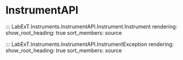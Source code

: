 # InstrumentAPI

::: LabExT.Instruments.InstrumentAPI.Instrument.Instrument
    rendering:
        show_root_heading: true
        sort_members: source

::: LabExT.Instruments.InstrumentAPI.InstrumentException
    rendering:
        show_root_heading: true
        sort_members: source

